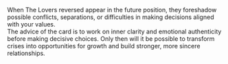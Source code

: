 When The Lovers reversed appear in the future position, they foreshadow possible conflicts, separations, or difficulties in making decisions aligned with your values.  
The advice of the card is to work on inner clarity and emotional authenticity before making decisive choices. Only then will it be possible to transform crises into opportunities for growth and build stronger, more sincere relationships.
